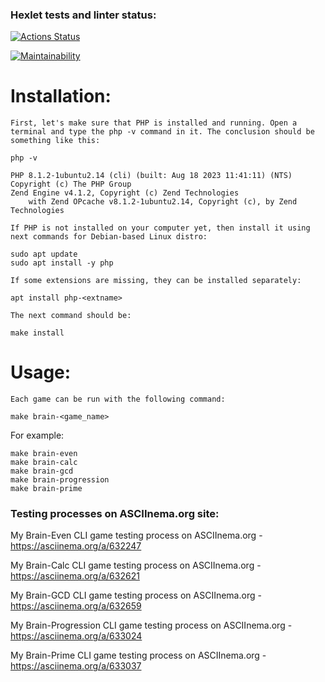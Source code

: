 ### Hexlet tests and linter status:
[![Actions Status](https://github.com/mapseam/php-project-45/actions/workflows/hexlet-check.yml/badge.svg)](https://github.com/mapseam/php-project-45/actions)

[![Maintainability](https://api.codeclimate.com/v1/badges/7efcc09271ed770d1344/maintainability)](https://codeclimate.com/github/mapseam/php-project-45/maintainability)

Installation:
=============
	First, let's make sure that PHP is installed and running. Open a terminal and type the php -v command in it. The conclusion should be something like this:
```
php -v

PHP 8.1.2-1ubuntu2.14 (cli) (built: Aug 18 2023 11:41:11) (NTS)
Copyright (c) The PHP Group
Zend Engine v4.1.2, Copyright (c) Zend Technologies
    with Zend OPcache v8.1.2-1ubuntu2.14, Copyright (c), by Zend Technologies
```

	If PHP is not installed on your computer yet, then install it using next commands for Debian-based Linux distro:
```
sudo apt update
sudo apt install -y php
```

	If some extensions are missing, they can be installed separately:
```
apt install php-<extname>
```

	The next command should be:
```
make install
```

Usage:
======
	Each game can be run with the following command:
```
make brain-<game_name>
```

For example:
```
make brain-even
make brain-calc
make brain-gcd
make brain-progression
make brain-prime
```

### Testing processes on ASCIInema.org site:
My Brain-Even CLI game testing process on ASCIInema.org - https://asciinema.org/a/632247

My Brain-Calc CLI game testing process on ASCIInema.org -https://asciinema.org/a/632621

My Brain-GCD CLI game testing process on ASCIInema.org - https://asciinema.org/a/632659

My Brain-Progression CLI game testing process on ASCIInema.org - https://asciinema.org/a/633024

My Brain-Prime CLI game testing process on ASCIInema.org - https://asciinema.org/a/633037




